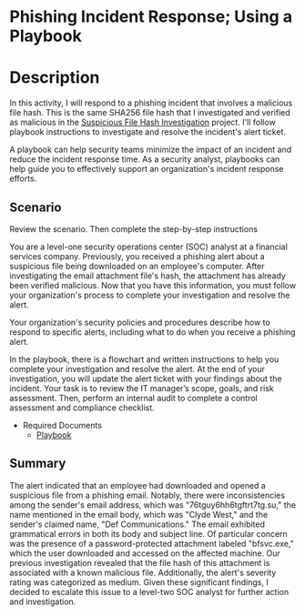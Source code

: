 # Phishing Incident Response; Using a Playbook
<h1>Description</h1>

In this activity, I will respond to a phishing incident that involves a malicious file hash. This is the same SHA256 file hash that I investigated and verified as malicious in the 
[Suspicious File Hash Investigation](https://github.com/malikaii99/Suspicious-File-Hash-Investigation) project. I'll follow playbook instructions to investigate and resolve the incident's alert ticket.

A playbook can help security teams minimize the impact of an incident and reduce the incident response time. As a security analyst, playbooks can help guide you to effectively support an organization's incident response efforts.

<h2>Scenario</h2>

Review the scenario. Then complete the step-by-step instructions

You are a level-one security operations center (SOC) analyst at a financial services company. Previously, you received a phishing alert about a suspicious file being downloaded on an employee's computer. After investigating the email attachment file's hash, the attachment has already been verified malicious. Now that you have this information, you must follow your organization's process to complete your investigation and resolve the alert.

Your organization's security policies and procedures describe how to respond to specific alerts, including what to do when you receive a phishing alert. 

In the playbook, there is a flowchart and written instructions to help you complete your investigation and resolve the alert. At the end of your investigation, you will update the alert ticket with your findings about the incident.
Your task is to review the IT manager’s scope, goals, and risk assessment. Then, perform an internal audit to complete a control assessment and compliance checklist. 

- <a> Required Documents </a>
  - [Playbook](https://github.com/malikaii99/Phishing-Incident-Response/blob/4a8869d83344be453e73c3a5c3b70ac812d744cf/Phishing%20incident%20response%20playbook.docx)

  
<h2> Summary</h2>

The alert indicated that an employee had downloaded and opened a suspicious file from a phishing email. Notably, there were inconsistencies among the sender's email address, which was "76tguy6hh6tgftrt7tg.su," the name mentioned in the email body, which was "Clyde West," and the sender's claimed name, "Def Communications." The email exhibited grammatical errors in both its body and subject line. Of particular concern was the presence of a password-protected attachment labeled "bfsvc.exe," which the user downloaded and accessed on the affected machine. Our previous investigation revealed that the file hash of this attachment is associated with a known malicious file. Additionally, the alert's severity rating was categorized as medium. Given these significant findings, I decided to escalate this issue to a level-two SOC analyst for further action and investigation.
